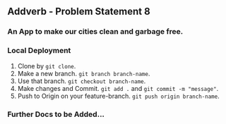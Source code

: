 ## Addverb - Problem Statement 8

### An App to make our cities clean and garbage free.

### Local Deployment

1. Clone by `git clone`.
2. Make a new branch. `git branch branch-name`.
3. Use that branch. `git checkout branch-name`.
4. Make changes and Commit. `git add .` and `git commit -m "message"`.
5. Push to Origin on your feature-branch. `git push origin branch-name`.

### Further Docs to be Added...
